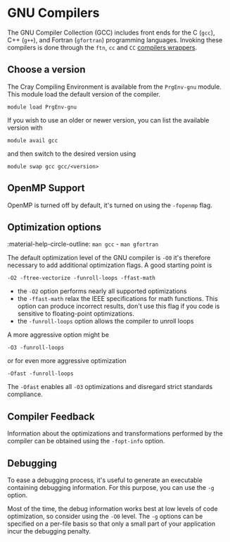 # GNU Compilers


The GNU Compiler Collection (GCC) includes front ends for the C (`gcc`), C++ 
(`g++`), and Fortran (`gfortran`) programming languages. Invoking these 
compilers is done through the `ftn`, `cc` and `CC` 
[compilers wrappers][wrappers].

[wrappers]: prgenv.md#compiler-wrappers

## Choose a version

The Cray Compiling Environment is available from the `PrgEnv-gnu` module. This
module load the default version of the compiler. 

```
module load PrgEnv-gnu
```

If you wish to use an older or newer version, you can list the available version 
with

```
module avail gcc
```

and then switch to the desired version using

```
module swap gcc gcc/<version>
```

## OpenMP Support

OpenMP is turned off by default, it's turned on using the `-fopenmp` flag.

## Optimization options

:material-help-circle-outline: `man gcc` - `man gfortran`

The default optimization level of the GNU compiler is `-O0` it's therefore 
necessary to add additional optimization flags. A good starting point is

```
-O2 -ftree-vectorize -funroll-loops -ffast-math
```

- the `-O2` option performs nearly all supported optimizations
- the `-ffast-math` relax the IEEE specifications for math functions. This option
  can produce incorrect results, don't use this flag if you code is sensitive 
  to floating-point optimizations.
- the `-funroll-loops` option allows the compiler to unroll loops

A more aggressive option might be

```
-O3 -funroll-loops
```

or for even more aggressive optimization

```
-Ofast -funroll-loops
```

The `-Ofast` enables all `-O3` optimizations and disregard strict standards 
compliance.

## Compiler Feedback

Information about the optimizations and transformations performed by the 
compiler can be obtained using the `-fopt-info` option.

## Debugging

To ease a debugging process, it's useful to generate an executable containing 
debugging information. For this purpose, you can use the `-g` option. 

Most of the time, the debug information works best at low levels of code 
optimization, so consider using the `-O0` level. The `-g` options can be 
specified on a per-file basis so that only a small part of your application incur
the debugging penalty.